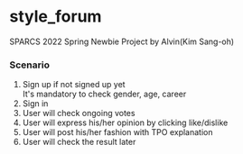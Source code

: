 # style_forum
SPARCS 2022 Spring Newbie Project by Alvin(Kim Sang-oh)

### Scenario
1. Sign up if not signed up yet  
It's mandatory to check gender, age, career  
2. Sign in  
3. User will check ongoing votes  
4. User will express his/her opinion by clicking like/dislike   
5. User will post his/her fashion with TPO explanation   
6. User will check the result later   
